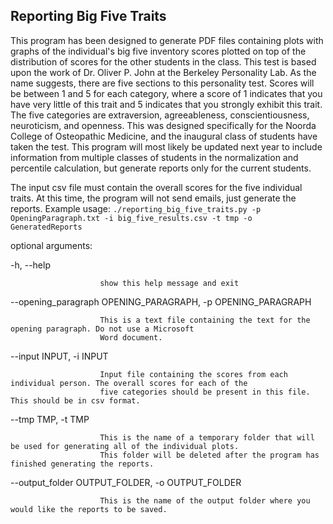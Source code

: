 ## Reporting Big Five Traits

This program has been designed to generate PDF files containing plots with graphs of the
individual's big five inventory scores plotted on top of the distribution of scores for the
other students in the class. This test is based upon the work of Dr. Oliver P. John at the
Berkeley Personality Lab. As the name suggests, there are five sections to this personality
test. Scores will be between 1 and 5 for each category, where a score of 1 indicates that
you have very little of this trait and 5 indicates that you strongly exhibit this trait.
The five categories are extraversion, agreeableness, conscientiousness, neuroticism, and
openness. This was designed specifically for the Noorda College of Osteopathic Medicine,
and the inaugural class of students have taken the test. This program will most likely be
updated next year to include information from multiple classes of students in the normalization
and percentile calculation, but generate reports only for the current students.

The input csv file must contain the overall scores for the five individual traits.
At this time, the program will not send emails, just generate the reports.
Example usage: `./reporting_big_five_traits.py -p OpeningParagraph.txt -i big_five_results.csv -t tmp -o GeneratedReports`

optional arguments:

  -h, --help            

                        show this help message and exit

  --opening_paragraph OPENING_PARAGRAPH, -p OPENING_PARAGRAPH

                        This is a text file containing the text for the opening paragraph. Do not use a Microsoft
                        Word document.

  --input INPUT, -i INPUT

                        Input file containing the scores from each individual person. The overall scores for each of the
                        five categories should be present in this file. This should be in csv format.

  --tmp TMP, -t TMP     

                        This is the name of a temporary folder that will be used for generating all of the individual plots.
                        This folder will be deleted after the program has finished generating the reports.

  --output_folder OUTPUT_FOLDER, -o OUTPUT_FOLDER

                        This is the name of the output folder where you would like the reports to be saved.
